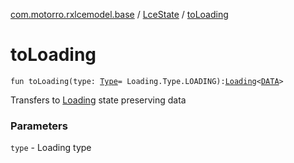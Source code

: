 [com.motorro.rxlcemodel.base](../index.md) / [LceState](index.md) / [toLoading](./to-loading.md)

# toLoading

`fun toLoading(type: `[`Type`](-loading/-type/index.md)` = Loading.Type.LOADING): `[`Loading`](-loading/index.md)`<`[`DATA`](index.md#DATA)`>`

Transfers to [Loading](-loading/index.md) state preserving data

### Parameters

`type` - Loading type